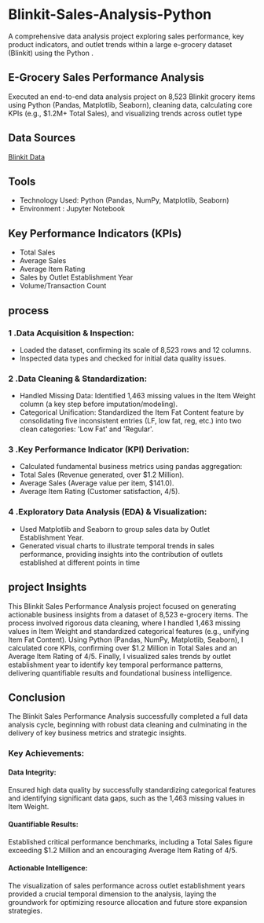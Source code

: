 # Blinkit-Sales-Analysis-Python
A comprehensive data analysis project exploring sales performance, key product indicators, and outlet trends within a large e-grocery dataset (Blinkit) using the Python .

## E-Grocery Sales Performance Analysis
Executed an end-to-end data analysis project on 8,523 Blinkit grocery items using Python (Pandas, Matplotlib, Seaborn), cleaning data, calculating core KPIs (e.g., $1.2M+ Total Sales), and visualizing trends across outlet type

## Data Sources
<a href ="https://github.com/sathwik-cherukuri/Blinkit-Sales-Analysis-Python/blob/main/BlinkIT%20Grocery%20Data.xlsx" >Blinkit Data</a>
 
## Tools
- Technology Used: Python (Pandas, NumPy, Matplotlib, Seaborn)
- Environment : Jupyter Notebook
  
## Key Performance Indicators (KPIs)
- Total Sales
- Average Sales
- Average Item Rating
- Sales by Outlet Establishment Year
- Volume/Transaction Count
  

## process
### 1 .Data Acquisition & Inspection:
- Loaded the dataset, confirming its scale of 8,523 rows and 12 columns.
- Inspected data types and checked for initial data quality issues.
### 2 .Data Cleaning & Standardization:
- Handled Missing Data: Identified 1,463 missing values in the Item Weight column (a key step before imputation/modeling).
- Categorical Unification: Standardized the Item Fat Content feature by consolidating five inconsistent entries (LF, low fat, reg, etc.) into two clean categories: 'Low Fat' and 'Regular'.
### 3 .Key Performance Indicator (KPI) Derivation:
- Calculated fundamental business metrics using pandas aggregation:
- Total Sales (Revenue generated, over $1.2 Million).
- Average Sales (Average value per item, $141.0).
- Average Item Rating (Customer satisfaction, 4/5).
### 4 .Exploratory Data Analysis (EDA) & Visualization:
- Used Matplotlib and Seaborn to group sales data by Outlet Establishment Year.
- Generated visual charts to illustrate temporal trends in sales performance, providing insights into the contribution of outlets established at different points in time


## project Insights
This Blinkit Sales Performance Analysis project focused on generating actionable business insights from a dataset of 8,523 e-grocery items. The process involved rigorous data cleaning, where I handled 1,463 missing values in Item Weight and standardized categorical features (e.g., unifying Item Fat Content). Using Python (Pandas, NumPy, Matplotlib, Seaborn), I calculated core KPIs, confirming over $1.2 Million in Total Sales and an Average Item Rating of $4/5$. Finally, I visualized sales trends by outlet establishment year to identify key temporal performance patterns, delivering quantifiable results and foundational business intelligence.

## Conclusion
The Blinkit Sales Performance Analysis successfully completed a full data analysis cycle, beginning with robust data cleaning and culminating in the delivery of key business metrics and strategic insights.
### Key Achievements:
#### Data Integrity:
Ensured high data quality by successfully standardizing categorical features and identifying significant data gaps, such as the 1,463 missing values in Item Weight.
#### Quantifiable Results:
Established critical performance benchmarks, including a Total Sales figure exceeding $1.2 Million and an encouraging Average Item Rating of $4/5$.
#### Actionable Intelligence:
The visualization of sales performance across outlet establishment years provided a crucial temporal dimension to the analysis, laying the groundwork for optimizing resource allocation and future store expansion strategies.                                            
